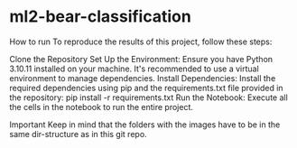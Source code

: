 # ml2-bear-classification

How to run
To reproduce the results of this project, follow these steps:

Clone the Repository
Set Up the Environment: Ensure you have Python 3.10.11 installed on your machine. It's recommended to use a virtual environment to manage dependencies.
Install Dependencies: Install the required dependencies using pip and the requirements.txt file provided in the repository: pip install -r requirements.txt
Run the Notebook: Execute all the cells in the notebook to run the entire project.

Important
Keep in mind that the folders with the images have to be in the same dir-structure as in this git repo.
